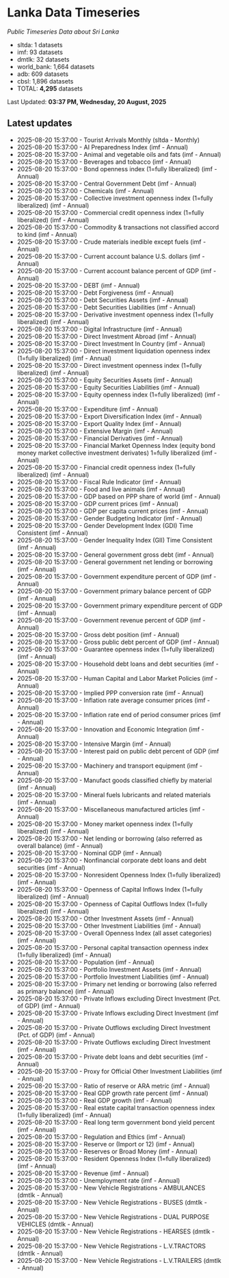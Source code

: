 # Lanka Data Timeseries
*Public Timeseries Data about Sri Lanka*

* sltda: 1 datasets
* imf: 93 datasets
* dmtlk: 32 datasets
* world_bank: 1,664 datasets
* adb: 609 datasets
* cbsl: 1,896 datasets
* TOTAL: **4,295** datasets

Last Updated: **03:37 PM, Wednesday, 20 August, 2025**

## Latest updates

* 2025-08-20 15:37:00 - Tourist Arrivals Monthly (sltda - Monthly)
* 2025-08-20 15:37:00 - AI Preparedness Index (imf - Annual)
* 2025-08-20 15:37:00 - Animal and vegetable oils and fats (imf - Annual)
* 2025-08-20 15:37:00 - Beverages and tobacco (imf - Annual)
* 2025-08-20 15:37:00 - Bond openness index (1=fully liberalized) (imf - Annual)
* 2025-08-20 15:37:00 - Central Government Debt (imf - Annual)
* 2025-08-20 15:37:00 - Chemicals (imf - Annual)
* 2025-08-20 15:37:00 - Collective investment openness index (1=fully liberalized) (imf - Annual)
* 2025-08-20 15:37:00 - Commercial credit openness index (1=fully liberalized) (imf - Annual)
* 2025-08-20 15:37:00 - Commodity & transactions not classified accord to kind (imf - Annual)
* 2025-08-20 15:37:00 - Crude materials inedible except fuels (imf - Annual)
* 2025-08-20 15:37:00 - Current account balance U.S. dollars (imf - Annual)
* 2025-08-20 15:37:00 - Current account balance percent of GDP (imf - Annual)
* 2025-08-20 15:37:00 - DEBT (imf - Annual)
* 2025-08-20 15:37:00 - Debt Forgiveness (imf - Annual)
* 2025-08-20 15:37:00 - Debt Securities Assets (imf - Annual)
* 2025-08-20 15:37:00 - Debt Securities Liabilities (imf - Annual)
* 2025-08-20 15:37:00 - Derivative investment openness index (1=fully liberalized) (imf - Annual)
* 2025-08-20 15:37:00 - Digital Infrastructure (imf - Annual)
* 2025-08-20 15:37:00 - Direct Investment Abroad (imf - Annual)
* 2025-08-20 15:37:00 - Direct Investment In Country (imf - Annual)
* 2025-08-20 15:37:00 - Direct investment liquidation openness index (1=fully liberalized) (imf - Annual)
* 2025-08-20 15:37:00 - Direct investment openness index (1=fully liberalized) (imf - Annual)
* 2025-08-20 15:37:00 - Equity Securities Assets (imf - Annual)
* 2025-08-20 15:37:00 - Equity Securities Liabilities (imf - Annual)
* 2025-08-20 15:37:00 - Equity openness index (1=fully liberalized) (imf - Annual)
* 2025-08-20 15:37:00 - Expenditure (imf - Annual)
* 2025-08-20 15:37:00 - Export Diversification Index (imf - Annual)
* 2025-08-20 15:37:00 - Export Quality Index (imf - Annual)
* 2025-08-20 15:37:00 - Extensive Margin (imf - Annual)
* 2025-08-20 15:37:00 - Financial Derivatives (imf - Annual)
* 2025-08-20 15:37:00 - Financial Market Openness Index (equity bond money market collective investment derivates) 1=fully liberalized (imf - Annual)
* 2025-08-20 15:37:00 - Financial credit openness index (1=fully liberalized) (imf - Annual)
* 2025-08-20 15:37:00 - Fiscal Rule Indicator (imf - Annual)
* 2025-08-20 15:37:00 - Food and live animals (imf - Annual)
* 2025-08-20 15:37:00 - GDP based on PPP share of world (imf - Annual)
* 2025-08-20 15:37:00 - GDP current prices (imf - Annual)
* 2025-08-20 15:37:00 - GDP per capita current prices (imf - Annual)
* 2025-08-20 15:37:00 - Gender Budgeting Indicator (imf - Annual)
* 2025-08-20 15:37:00 - Gender Development Index (GDI) Time Consistent (imf - Annual)
* 2025-08-20 15:37:00 - Gender Inequality Index (GII) Time Consistent (imf - Annual)
* 2025-08-20 15:37:00 - General government gross debt (imf - Annual)
* 2025-08-20 15:37:00 - General government net lending or borrowing (imf - Annual)
* 2025-08-20 15:37:00 - Government expenditure percent of GDP (imf - Annual)
* 2025-08-20 15:37:00 - Government primary balance percent of GDP (imf - Annual)
* 2025-08-20 15:37:00 - Government primary expenditure percent of GDP (imf - Annual)
* 2025-08-20 15:37:00 - Government revenue percent of GDP (imf - Annual)
* 2025-08-20 15:37:00 - Gross debt position (imf - Annual)
* 2025-08-20 15:37:00 - Gross public debt percent of GDP (imf - Annual)
* 2025-08-20 15:37:00 - Guarantee openness index (1=fully liberalized) (imf - Annual)
* 2025-08-20 15:37:00 - Household debt loans and debt securities (imf - Annual)
* 2025-08-20 15:37:00 - Human Capital and Labor Market Policies (imf - Annual)
* 2025-08-20 15:37:00 - Implied PPP conversion rate (imf - Annual)
* 2025-08-20 15:37:00 - Inflation rate average consumer prices (imf - Annual)
* 2025-08-20 15:37:00 - Inflation rate end of period consumer prices (imf - Annual)
* 2025-08-20 15:37:00 - Innovation and Economic Integration (imf - Annual)
* 2025-08-20 15:37:00 - Intensive Margin (imf - Annual)
* 2025-08-20 15:37:00 - Interest paid on public debt percent of GDP (imf - Annual)
* 2025-08-20 15:37:00 - Machinery and transport equipment (imf - Annual)
* 2025-08-20 15:37:00 - Manufact goods classified chiefly by material (imf - Annual)
* 2025-08-20 15:37:00 - Mineral fuels lubricants and related materials (imf - Annual)
* 2025-08-20 15:37:00 - Miscellaneous manufactured articles (imf - Annual)
* 2025-08-20 15:37:00 - Money market openness index (1=fully liberalized) (imf - Annual)
* 2025-08-20 15:37:00 - Net lending or borrowing (also referred as overall balance) (imf - Annual)
* 2025-08-20 15:37:00 - Nominal GDP (imf - Annual)
* 2025-08-20 15:37:00 - Nonfinancial corporate debt loans and debt securities (imf - Annual)
* 2025-08-20 15:37:00 - Nonresident Openness Index (1=fully liberalized) (imf - Annual)
* 2025-08-20 15:37:00 - Openness of Capital Inflows Index (1=fully liberalized) (imf - Annual)
* 2025-08-20 15:37:00 - Openness of Capital Outflows Index (1=fully liberalized) (imf - Annual)
* 2025-08-20 15:37:00 - Other Investment Assets (imf - Annual)
* 2025-08-20 15:37:00 - Other Investment Liabilities (imf - Annual)
* 2025-08-20 15:37:00 - Overall Openness Index (all asset categories) (imf - Annual)
* 2025-08-20 15:37:00 - Personal capital transaction openness index (1=fully liberalized) (imf - Annual)
* 2025-08-20 15:37:00 - Population (imf - Annual)
* 2025-08-20 15:37:00 - Portfolio Investment Assets (imf - Annual)
* 2025-08-20 15:37:00 - Portfolio Investment Liabilities (imf - Annual)
* 2025-08-20 15:37:00 - Primary net lending or borrowing (also referred as primary balance) (imf - Annual)
* 2025-08-20 15:37:00 - Private Inflows excluding Direct Investment (Pct. of GDP) (imf - Annual)
* 2025-08-20 15:37:00 - Private Inflows excluding Direct Investment (imf - Annual)
* 2025-08-20 15:37:00 - Private Outflows excluding Direct Investment (Pct. of GDP) (imf - Annual)
* 2025-08-20 15:37:00 - Private Outflows excluding Direct Investment (imf - Annual)
* 2025-08-20 15:37:00 - Private debt loans and debt securities (imf - Annual)
* 2025-08-20 15:37:00 - Proxy for Official Other Investment Liabilities (imf - Annual)
* 2025-08-20 15:37:00 - Ratio of reserve or ARA metric (imf - Annual)
* 2025-08-20 15:37:00 - Real GDP growth rate percent (imf - Annual)
* 2025-08-20 15:37:00 - Real GDP growth (imf - Annual)
* 2025-08-20 15:37:00 - Real estate capital transaction openness index (1=fully liberalized) (imf - Annual)
* 2025-08-20 15:37:00 - Real long term government bond yield percent (imf - Annual)
* 2025-08-20 15:37:00 - Regulation and Ethics (imf - Annual)
* 2025-08-20 15:37:00 - Reserve or (Import or 12) (imf - Annual)
* 2025-08-20 15:37:00 - Reserves or Broad Money (imf - Annual)
* 2025-08-20 15:37:00 - Resident Openness Index (1=fully liberalized) (imf - Annual)
* 2025-08-20 15:37:00 - Revenue (imf - Annual)
* 2025-08-20 15:37:00 - Unemployment rate (imf - Annual)
* 2025-08-20 15:37:00 - New Vehicle Registrations - AMBULANCES (dmtlk - Annual)
* 2025-08-20 15:37:00 - New Vehicle Registrations - BUSES (dmtlk - Annual)
* 2025-08-20 15:37:00 - New Vehicle Registrations - DUAL PURPOSE VEHICLES (dmtlk - Annual)
* 2025-08-20 15:37:00 - New Vehicle Registrations - HEARSES (dmtlk - Annual)
* 2025-08-20 15:37:00 - New Vehicle Registrations - L.V.TRACTORS (dmtlk - Annual)
* 2025-08-20 15:37:00 - New Vehicle Registrations - L.V.TRAILERS (dmtlk - Annual)